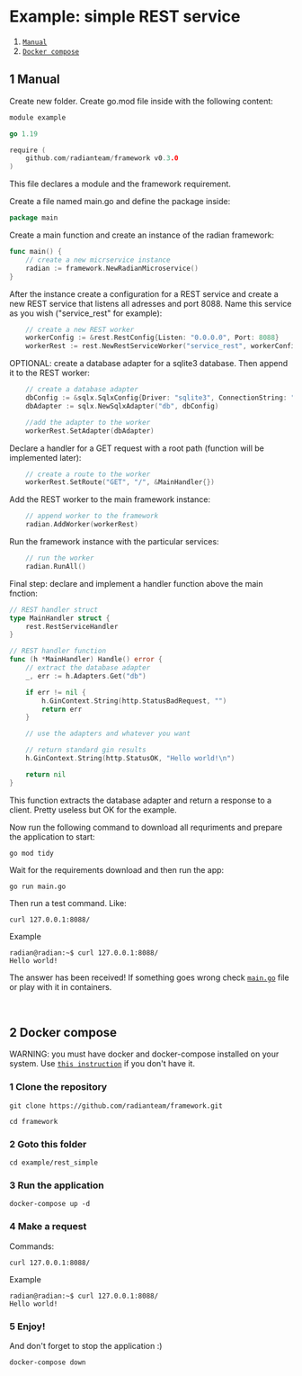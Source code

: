 # Example: simple REST service

1. [`Manual`](#1-manual)
2. [`Docker compose`](#2-docker-compose)

## 1 Manual

Create new folder. Create go.mod file inside with the following content:

``` go
module example

go 1.19

require (
	github.com/radianteam/framework v0.3.0
)
```

This file declares a module and the framework requirement.

Create a file named main.go and define the package inside:

``` go
package main
```

Create a main function and create an instance of the radian framework:

``` go
func main() {
	// create a new micrservice instance
	radian := framework.NewRadianMicroservice()
}
```

After the instance create a configuration for a REST service and create a new REST service that listens all adresses and port 8088. Name this service as you wish ("service_rest" for example):

``` go
    // create a new REST worker
	workerConfig := &rest.RestConfig{Listen: "0.0.0.0", Port: 8088}
	workerRest := rest.NewRestServiceWorker("service_rest", workerConfig)
```

OPTIONAL: create a database adapter for a sqlite3 database. Then append it to the REST worker:

``` go
    // create a database adapter
	dbConfig := &sqlx.SqlxConfig{Driver: "sqlite3", ConnectionString: "db.sqlite"}
	dbAdapter := sqlx.NewSqlxAdapter("db", dbConfig)

	//add the adapter to the worker
	workerRest.SetAdapter(dbAdapter)
```

Declare a handler for a GET request with a root path (function will be implemented later):

``` go
    // create a route to the worker
	workerRest.SetRoute("GET", "/", &MainHandler{})
```

Add the REST worker to the main framework instance:

``` go
    // append worker to the framework
	radian.AddWorker(workerRest)
```

Run the framework instance with the particular services:

``` go
    // run the worker
	radian.RunAll()
```

Final step: declare and implement a handler function above the main fnction:

``` go
// REST handler struct
type MainHandler struct {
	rest.RestServiceHandler
}

// REST handler function
func (h *MainHandler) Handle() error {
	// extract the database adapter
	_, err := h.Adapters.Get("db")

	if err != nil {
		h.GinContext.String(http.StatusBadRequest, "")
		return err
	}

	// use the adapters and whatever you want

	// return standard gin results
	h.GinContext.String(http.StatusOK, "Hello world!\n")

	return nil
}
```

This function extracts the database adapter and return a response to a client. Pretty useless but OK for the example.
<br>

Now run the following command to download all requriments and prepare the application to start:

```
go mod tidy
```

Wait for the requirements download and then run the app:

```
go run main.go
```

Then run a test command. Like:
```
curl 127.0.0.1:8088/ 
```

Example
```
radian@radian:~$ curl 127.0.0.1:8088/                                   
Hello world!
```

The answer has been received! If something goes wrong check [`main.go`](main.go) file or play with it in containers.

<br>

## 2 Docker compose

WARNING: you must have docker and docker-compose installed on your system. Use [`this instruction`](https://docs.docker.com/compose/install/) if you don't have it.

### 1 Clone the repository

```
git clone https://github.com/radianteam/framework.git
```
```
cd framework
```

### 2 Goto this folder

```
cd example/rest_simple
```


### 3 Run the application

```
docker-compose up -d
```

### 4 Make a request
Commands:
```
curl 127.0.0.1:8088/ 
```

Example
```
radian@radian:~$ curl 127.0.0.1:8088/                                   
Hello world!
```

### 5 Enjoy!

And don't forget to stop the application :)

```
docker-compose down
```
